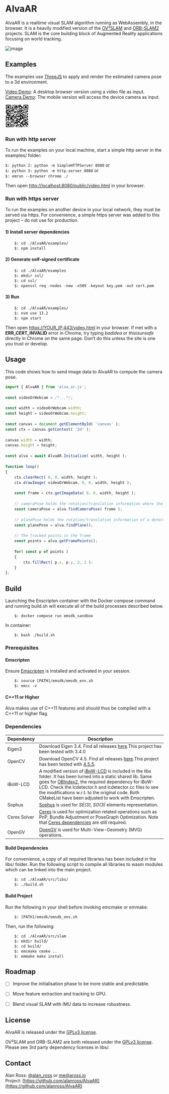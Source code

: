 # AlvaAR

AlvaAR is a realtime visual SLAM algorithm running as WebAssembly, in the browser. It is a heavily modified version of the [OV²SLAM](https://github.com/ov2slam/ov2slam) and [ORB-SLAM2](https://github.com/raulmur/ORB_SLAM2) projects. SLAM is the core building block of Augmented Reality applications focusing on world tracking.

![image](examples/public/assets/image.gif)


## Examples
The examples use [ThreeJS](https://threejs.org/) to apply and render the estimated camera pose to a 3d environment.  

[Video Demo](https://alanross.github.io/AlvaAR/examples/public/video.html): A desktop browser version using a video file as input.  
[Camera Demo](https://alanross.github.io/AlvaAR/examples/public/camera.html): The mobile version will access the device camera as input.

<img width="75" src="examples/public/assets/qr.png">

### Run with http server
To run the examples on your local machine, start a simple http server in the examples/ folder:

`$: python 2: python -m SimpleHTTPServer 8080` or   
`$: python 3: python -m http.server 8080` or  
`$: emrun --browser chrome ./`

Then open [http://localhost:8080/public/video.html](http://localhost:8080/public/video.html]) in your browser.

### Run with https server
To run the examples on another device in your local network, they must be served via https. For convenience, a simple https server was added to this project – do not use for production.

#### 1) Install server dependencies
```
    $: cd ./AlvaAR/examples/
    $: npm install
```

#### 2) Generate self-signed certificate
```
    $: cd ./AlvaAR/examples
    $: mkdir ssl/
    $: cd ssl/
    $: openssl req -nodes -new -x509 -keyout key.pem -out cert.pem
```

#### 3) Run
```
    $: cd ./AlvaAR/examples/
    $: nvm use 13.2
    $: npm start
``` 
Then open [https://YOUR_IP:443/video.html](https://YOUR_IP:443/video.html]) in your browser.
If met with a <b>ERR_CERT_INVALID</b> error in Chrome,
try typing <i>badidea</i> or <i>thisisunsafe</i> directly in Chrome on the same page.
Don’t do this unless the site is one you trust or develop.


## Usage

This code shows how to send image data to AlvaAR to compute the camera pose.

```javascript
import { AlvaAR } from 'alva_ar.js';

const videoOrWebcam = /*...*/;

const width = videoOrWebcam.width;
const height = videoOrWebcam.height;

const canvas = document.getElementById( 'canvas' );
const ctx = canvas.getContext( '2d' );

canvas.width = width;
canvas.height = height;

const alva = await AlvaAR.Initialize( width, height );

function loop()
{
    ctx.clearRect( 0, 0, width, height );
    ctx.drawImage( videoOrWebcam, 0, 0, width, height );
    
    const frame = ctx.getImageData( 0, 0, width, height );
    
    // cameraPose holds the rotation/translation information where the camera is estimated to be
    const cameraPose = alva.findCameraPose( frame );
    
    // planePose holds the rotation/translation information of a detected plane
    const planePose = alva.findPlane();
    
    // The tracked points in the frame
    const points = alva.getFramePoints();

    for( const p of points )
    {
        ctx.fillRect( p.x, p.y, 2, 2 );
    }
};
```


## Build

Launching the Enscripten container with the Docker compose command and running build.sh will execute all of the build processes described below.

```
    $: docker compose run emsdk_sandbox
```

In container:

```
    $: bash ./build.sh
```

### Prerequisites

#### Emscripten
Ensure [Emscripten](https://emscripten.org/docs/getting_started/Tutorial.html) is installed and activated in your session.

```
    $: source [PATH]/emsdk/emsdk_env.sh 
    $: emcc -v
```

#### C++11 or Higher
Alva makes use of C++11 features and should thus be compiled with a C++11 or higher flag.

### Dependencies

| Dependency             | Description                                                                                                                                                                                                                                                                                                                                                                                                                         |
|------------------------|-------------------------------------------------------------------------------------------------------------------------------------------------------------------------------------------------------------------------------------------------------------------------------------------------------------------------------------------------------------------------------------------------------------------------------------|
| Eigen3                 | Download Eigen 3.4. Find all releases [here](https://eigen.tuxfamily.org/index.php?title=Main_Page).This project has been tested with 3.4.0                                                                                                                                                                                                                                                                                         |
| OpenCV                 | Download OpenCV 4.5. Find all releases [here](https://opencv.org/releases/).This project has been tested with [4.5.5](https://github.com/opencv/opencv/archive/4.5.5.zip).                                                                                                                                                                                                                                                          |
| iBoW-LCD               | A modified version of [iBoW-LCD](https://github.com/emiliofidalgo/ibow-lcd) is included in the libs folder. It has been turned into a static shared lib. Same goes for [OBIndex2](https://github.com/emiliofidalgo/obindex2), the required dependency for iBoW-LCD. Check the lcdetector.h and lcdetector.cc files to see the modifications w.r.t. to the original code. Both CMakeList have been adjusted to work with Emscripten. |
| Sophus                 | [Sophus](https://github.com/strasdat/Sophus) is used for _*SE(3), SO(3)*_ elements representation.                                                                                                                                                                                                                                                                                                                                  |
| Ceres Solver           | [Ceres](https://github.com/ceres-solver/ceres-solver) is used for optimization related operations such as PnP, Bundle Adjustment or PoseGraph Optimization. Note that [Ceres dependencies](http://ceres-solver.org/installation.html) are still required.                                                                                                                                                                           |
| OpenGV                 | [OpenGV](https://github.com/laurentkneip/opengv) is used for Multi-View-Geometry (MVG) operations.                                                                                                                                                                                                                                                                                                                                  |

#### Build Dependencies
For convenience, a copy of all required libraries has been included in the libs/ folder. Run the following script to compile all libraries to wasm modules which can be linked into the main project.

```
    $: cd ./AlvaAR/src/libs/
    $: ./build.sh
```

#### Build Project

Run the following in your shell before invoking emcmake or emmake:

```
    $: [PATH]/emsdk/emsdk_env.sh
```

Then, run the following:

```
    $: cd ./AlvaAR/src/slam
    $: mkdir build/
    $: cd build/
    $: emcmake cmake .. 
    $: emmake make install
```


## Roadmap
- [ ] Improve the initialisation phase to be more stable and predictable.
- [ ] Move feature extraction and tracking to GPU.
- [ ] Blend visual SLAM with IMU data to increase robustness. 


## License

AlvaAR is released under the [GPLv3 license](https://www.gnu.org/licenses/gpl-3.0.txt).  

OV²SLAM and ORB-SLAM2 are both released under the [GPLv3 license](https://www.gnu.org/licenses/gpl-3.0.txt). Please see 3rd party dependency licenses in libs/.


## Contact

Alan Ross: [@alan_ross](https://twitter.com/alan_ross) or [me@aross.io]()  
Project: [https://github.com/alanross/AlvaAR](https://github.com/alanross/AlvaAR)
